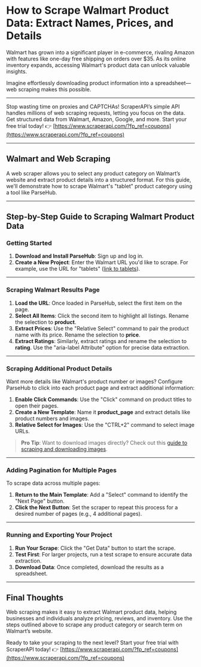 # How to Scrape Walmart Product Data: Extract Names, Prices, and Details

Walmart has grown into a significant player in e-commerce, rivaling Amazon with features like one-day free shipping on orders over $35. As its online inventory expands, accessing Walmart's product data can unlock valuable insights.

Imagine effortlessly downloading product information into a spreadsheet—web scraping makes this possible.

---

Stop wasting time on proxies and CAPTCHAs! ScraperAPI’s simple API handles millions of web scraping requests, letting you focus on the data. Get structured data from Walmart, Amazon, Google, and more. Start your free trial today! 👉 [https://www.scraperapi.com/?fp_ref=coupons](https://www.scraperapi.com/?fp_ref=coupons)

---

## Walmart and Web Scraping

A web scraper allows you to select any product category on Walmart’s website and extract product details into a structured format. For this guide, we'll demonstrate how to scrape Walmart's "tablet" product category using a tool like ParseHub.

---

## Step-by-Step Guide to Scraping Walmart Product Data

### Getting Started

1. **Download and Install ParseHub**: Sign up and log in.
2. **Create a New Project**: Enter the Walmart URL you'd like to scrape. For example, use the URL for "tablets" ([link to tablets](https://www.walmart.com/search/?query=tablet&ref=parsehub.com)).

---

### Scraping Walmart Results Page

1. **Load the URL**: Once loaded in ParseHub, select the first item on the page.
2. **Select All Items**: Click the second item to highlight all listings. Rename the selection to **product**.
3. **Extract Prices**: Use the "Relative Select" command to pair the product name with its price. Rename the selection to **price**.
4. **Extract Ratings**: Similarly, extract ratings and rename the selection to **rating**. Use the "aria-label Attribute" option for precise data extraction.

---

### Scraping Additional Product Details

Want more details like Walmart's product number or images? Configure ParseHub to click into each product page and extract additional information:

1. **Enable Click Commands**: Use the "Click" command on product titles to open their pages.
2. **Create a New Template**: Name it **product_page** and extract details like product numbers and images.
3. **Relative Select for Images**: Use the "CTRL+2" command to select image URLs.

> **Pro Tip**: Want to download images directly? Check out this [guide to scraping and downloading images](https://www.parsehub.com/blog/scrape-images-website/).

---

### Adding Pagination for Multiple Pages

To scrape data across multiple pages:

1. **Return to the Main Template**: Add a "Select" command to identify the "Next Page" button.
2. **Click the Next Button**: Set the scraper to repeat this process for a desired number of pages (e.g., 4 additional pages).

---

### Running and Exporting Your Project

1. **Run Your Scrape**: Click the "Get Data" button to start the scrape.
2. **Test First**: For larger projects, run a test scrape to ensure accurate data extraction.
3. **Download Data**: Once completed, download the results as a spreadsheet.

---

## Final Thoughts

Web scraping makes it easy to extract Walmart product data, helping businesses and individuals analyze pricing, reviews, and inventory. Use the steps outlined above to scrape any product category or search term on Walmart’s website.

Ready to take your scraping to the next level? Start your free trial with ScraperAPI today! 👉 [https://www.scraperapi.com/?fp_ref=coupons](https://www.scraperapi.com/?fp_ref=coupons)
